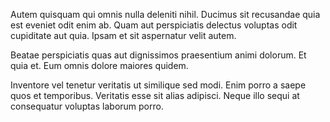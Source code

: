 Autem quisquam qui omnis nulla deleniti nihil. Ducimus sit recusandae quia est eveniet odit enim ab. Quam aut perspiciatis delectus voluptas odit cupiditate aut quia. Ipsam et sit aspernatur velit autem.
 Beatae perspiciatis quas aut dignissimos praesentium animi dolorum. Et quia et. Eum omnis dolore maiores quidem.
 Inventore vel tenetur veritatis ut similique sed modi. Enim porro a saepe quos et temporibus. Veritatis esse sit alias adipisci. Neque illo sequi at consequatur voluptas laborum porro.